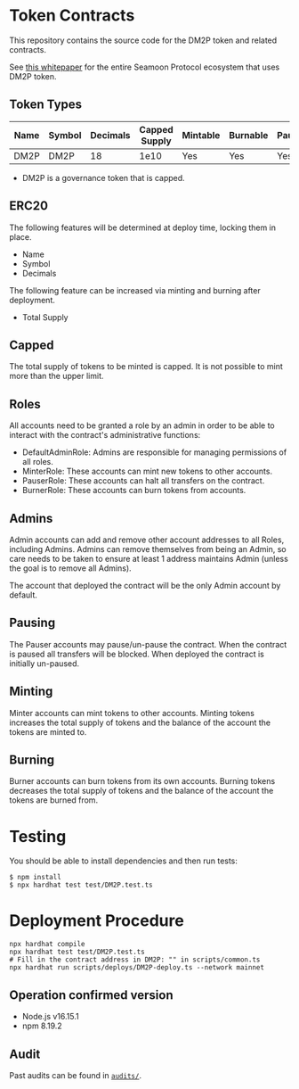# Token Contracts

This repository contains the source code for the DM2P token and related contracts.

See [this whitepaper](https://docs.seamoon.dmm.com/whitepaper/v/en/) for the entire Seamoon Protocol ecosystem that uses DM2P token. 

## Token Types

| Name | Symbol | Decimals | Capped Supply | Mintable | Burnable | Pausable |
| --- | --- | --- | --- | --- | --- | --- |
| DM2P | DM2P | 18 | 1e10 | Yes | Yes | Yes |

 - DM2P is a governance token that is capped.

## ERC20
The following features will be determined at deploy time, locking them in place.

 - Name
 - Symbol
 - Decimals

The following feature can be increased via minting and burning after deployment.

 - Total Supply

## Capped
The total supply of tokens to be minted is capped.
It is not possible to mint more than the upper limit.

## Roles
All accounts need to be granted a role by an admin in order to be able to interact with the contract's administrative functions:

 - DefaultAdminRole: Admins are responsible for managing permissions of all roles.
 - MinterRole: These accounts can mint new tokens to other accounts.
 - PauserRole: These accounts can halt all transfers on the contract.
 - BurnerRole: These accounts can burn tokens from accounts.

## Admins

Admin accounts can add and remove other account addresses to all Roles, including Admins. Admins can remove themselves from being an Admin, so care needs to be taken to ensure at least 1 address maintains Admin (unless the goal is to remove all Admins).

The account that deployed the contract will be the only Admin account by default.

## Pausing
The Pauser accounts may pause/un-pause the contract. When the contract is paused all transfers will be blocked. When deployed the contract is initially un-paused.

## Minting
Minter accounts can mint tokens to other accounts. Minting tokens increases the total supply of tokens and the balance of the account the tokens are minted to.

## Burning
Burner accounts can burn tokens from its own accounts. Burning tokens decreases the total supply of tokens and the balance of the account the tokens are burned from.

# Testing
You should be able to install dependencies and then run tests:
```
$ npm install
$ npx hardhat test test/DM2P.test.ts
```

# Deployment Procedure
```
npx hardhat compile
npx hardhat test test/DM2P.test.ts
# Fill in the contract address in DM2P: "" in scripts/common.ts
npx hardhat run scripts/deploys/DM2P-deploy.ts --network mainnet
```

## Operation confirmed version
 - Node.js v16.15.1
 - npm 8.19.2

## Audit

Past audits can be found in [`audits/`](./audits).

